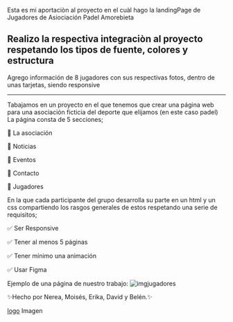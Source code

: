 Esta es mi aportaciòn al proyecto en el cuàl hago la landingPage de Jugadores de Asiociación Padel Amorebieta
## Realizo la respectiva integraciòn al proyecto respetando los tipos de fuente, colores y estructura 
Agrego información de 8 jugadores con sus respectivas fotos, dentro de unas tarjetas, siendo responsive 

---------------------------------

Tabajamos en un proyecto en el que tenemos que crear una página web para una asociación ficticia del deporte que elijamos (en este caso padel) 
La página consta de 5 secciones; 

👥 La asociación 

📝 Noticias

🎉 Eventos

📱 Contacto 

:camera_flash: Jugadores 

En la que cada participante del grupo desarrolla su parte en un html y un css compartiendo los rasgos generales de estos respetando una serie de requisitos;

✅ Ser Responsive

✅ Tener al menos 5 páginas

✅ Tener mínimo una animación

✅ Usar Figma 

Ejemplo de una página de nuestro trabajo:
![imgjugadores](https://media.discordapp.net/attachments/1303640655347585024/1306957978544640072/vistaJugadores.png?ex=673bdab8&is=673a8938&hm=06e776af62a893a8861878799384cf496ed262146176ad39dec3ac2c02a9fc5e&=&format=webp&quality=lossless&width=1218&height=536)

✨Hecho por Nerea, Moisés, Erika, David y Belén.✨

[logo](img/logo-zpe.png)
Imagen

